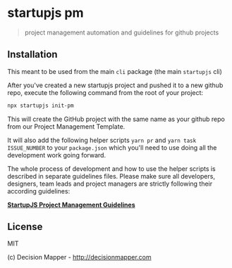 # startupjs pm

> project management automation and guidelines for github projects

## Installation

This meant to be used from the main `cli` package (the main `startupjs` cli)

After you've created a new startupjs project and pushed it to a new github repo,
execute the following command from the root of your project:

```sh
npx startupjs init-pm
```

This will create the GitHub project with the same name as your github repo from
our Project Management Template.

It will also add the following helper scripts `yarn pr` and `yarn task ISSUE_NUMBER`
to your `package.json` which you'll need to use doing all the development work going
forward.

The whole process of development and how to use the helper scripts is described
in separate guidelines files.
Please make sure all developers, designers, team leads and project managers are strictly
following their according guidelines:

[**StartupJS Project Management Guidelines**](./guidelines.md)

## License

MIT

(c) Decision Mapper - http://decisionmapper.com
